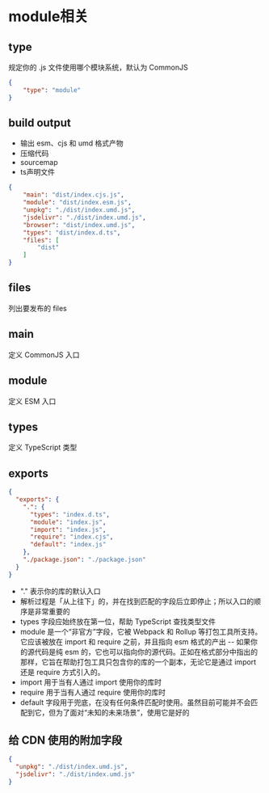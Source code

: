 # module相关

## type
规定你的 .js 文件使用哪个模块系统，默认为 CommonJS

```json
{
    "type": "module"
}
```

## build output

* 输出 esm、cjs 和 umd 格式产物 
* 压缩代码 
* sourcemap 
* ts声明文件

```json
{
    "main": "dist/index.cjs.js",
    "module": "dist/index.esm.js",
    "unpkg": "./dist/index.umd.js",
    "jsdelivr": "./dist/index.umd.js",
    "browser": "dist/index.umd.js",
    "types": "dist/index.d.ts",
    "files": [
        "dist"
    ]
}
```

## files
列出要发布的 files

## main

定义 CommonJS 入口

## module

定义 ESM 入口

## types

定义 TypeScript 类型

## exports

```json
{
  "exports": {
    ".": {
      "types": "index.d.ts",
      "module": "index.js",
      "import": "index.js",
      "require": "index.cjs",
      "default": "index.js"
    },
    "./package.json": "./package.json"
  }
}
```

* "." 表示你的库的默认入口
* 解析过程是「从上往下」的，并在找到匹配的字段后立即停止；所以入口的顺序是非常重要的
* types 字段应始终放在第一位，帮助 TypeScript 查找类型文件 
* module 是一个“非官方”字段，它被 Webpack 和 Rollup 等打包工具所支持。它应该被放在 import 和 require 之前，并且指向 esm 格式的产出 -- 如果你的源代码是纯 esm 的，它也可以指向你的源代码。正如在格式部分中指出的那样，它旨在帮助打包工具只包含你的库的一个副本，无论它是通过 import 还是 require 方式引入的。 
* import 用于当有人通过 import 使用你的库时 
* require 用于当有人通过 require 使用你的库时 
* default 字段用于兜底，在没有任何条件匹配时使用。虽然目前可能并不会匹配到它，但为了面对“未知的未来场景”，使用它是好的


## 给 CDN 使用的附加字段

```json
{
  "unpkg": "./dist/index.umd.js",
  "jsdelivr": "./dist/index.umd.js"
}
```
